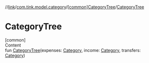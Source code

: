 //[link](../../index.md)/[com.tink.model.category](../index.md)/[[common]CategoryTree](index.md)/[CategoryTree](-category-tree.md)



# CategoryTree  
[common]  
Content  
fun [CategoryTree](-category-tree.md)(expenses: [Category](../[common]-category/index.md), income: [Category](../[common]-category/index.md), transfers: [Category](../[common]-category/index.md))  



